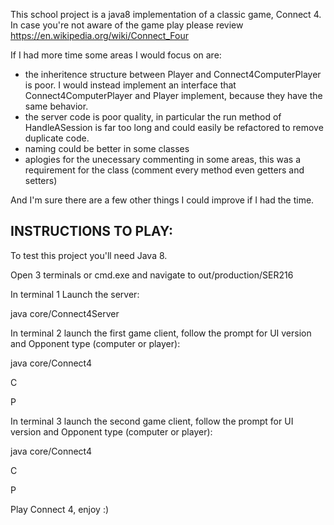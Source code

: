 This school project is a java8 implementation of a classic game, Connect 4.
In case you're not aware of the game play please review https://en.wikipedia.org/wiki/Connect_Four


If I had more time some areas I would focus on are:
* the inheritence structure between Player and Connect4ComputerPlayer is poor.
I would instead implement an interface that Connect4ComputerPlayer and Player implement, because they have the same behavior.  
* the server code is poor quality, in particular the run method of HandleASession is far too
long and could easily be refactored to remove duplicate code.
* naming could be better in some classes
* aplogies for the unecessary commenting in some areas, this was a requirement for the class (comment every method even getters and setters)


And I'm sure there are a few other things I could improve if I had the time.

INSTRUCTIONS TO PLAY:
-----

To test this project you'll need Java 8.

Open 3 terminals or cmd.exe and navigate to out/production/SER216

In terminal 1 Launch the server:

java core/Connect4Server <enter>

In terminal 2 launch the first game client, 
follow the prompt for UI version and Opponent type (computer or player):

java core/Connect4 <enter>
 
C <enter>

P <enter>

In terminal 3 launch the second game client,
follow the prompt for UI version and Opponent type (computer or player):

java core/Connect4 <enter>

C <enter>

P <enter>

Play Connect 4, enjoy :)
